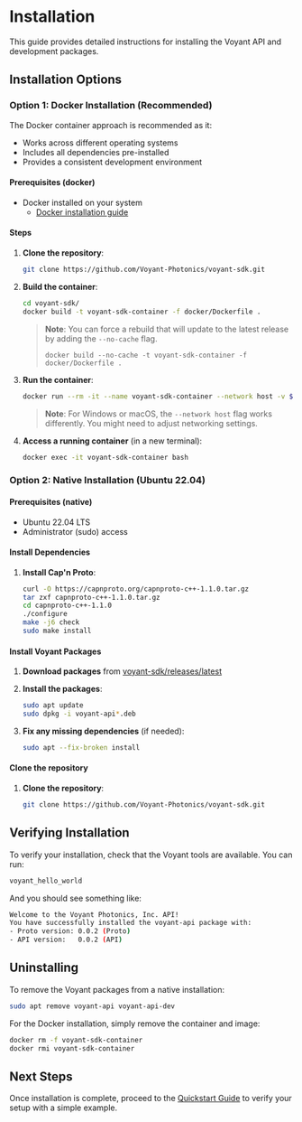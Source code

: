 # Installation

This guide provides detailed instructions for installing the Voyant API and development packages.

## Installation Options

### Option 1: Docker Installation (Recommended)

The Docker container approach is recommended as it:

- Works across different operating systems
- Includes all dependencies pre-installed
- Provides a consistent development environment

#### Prerequisites (docker)

- Docker installed on your system
  - [Docker installation guide](https://docs.docker.com/get-started/)

#### Steps

1. **Clone the repository**:

   ```bash
   git clone https://github.com/Voyant-Photonics/voyant-sdk.git
   ```

2. **Build the container**:

   ```bash
   cd voyant-sdk/
   docker build -t voyant-sdk-container -f docker/Dockerfile .
   ```

   > **Note**: You can force a rebuild that will update to the latest release by adding the `--no-cache` flag.
   >
   > `docker build --no-cache -t voyant-sdk-container -f docker/Dockerfile .`

3. **Run the container**:

   ```bash
   docker run --rm -it --name voyant-sdk-container --network host -v $(pwd):/workspace voyant-sdk-container /bin/bash
   ```

   > **Note**: For Windows or macOS, the `--network host` flag works differently. You might need to adjust networking settings.

4. **Access a running container** (in a new terminal):

   ```bash
   docker exec -it voyant-sdk-container bash
   ```

### Option 2: Native Installation (Ubuntu 22.04)

#### Prerequisites (native)

- Ubuntu 22.04 LTS
- Administrator (sudo) access

#### Install Dependencies

1. **Install Cap'n Proto**:

   ```bash
   curl -O https://capnproto.org/capnproto-c++-1.1.0.tar.gz
   tar zxf capnproto-c++-1.1.0.tar.gz
   cd capnproto-c++-1.1.0
   ./configure
   make -j6 check
   sudo make install
   ```

#### Install Voyant Packages

1. **Download packages** from [voyant-sdk/releases/latest](https://github.com/Voyant-Photonics/voyant-sdk/releases/latest)

2. **Install the packages**:

   ```bash
   sudo apt update
   sudo dpkg -i voyant-api*.deb
   ```

3. **Fix any missing dependencies** (if needed):

   ```bash
   sudo apt --fix-broken install
   ```

#### Clone the repository

1. **Clone the repository**:

   ```bash
   git clone https://github.com/Voyant-Photonics/voyant-sdk.git
   ```

## Verifying Installation

To verify your installation, check that the Voyant tools are available.
You can run:

```bash
voyant_hello_world
```

And you should see something like:

```bash
Welcome to the Voyant Photonics, Inc. API!
You have successfully installed the voyant-api package with:
- Proto version: 0.0.2 (Proto)
- API version:   0.0.2 (API)
```

## Uninstalling

To remove the Voyant packages from a native installation:

```bash
sudo apt remove voyant-api voyant-api-dev
```

For the Docker installation, simply remove the container and image:

```bash
docker rm -f voyant-sdk-container
docker rmi voyant-sdk-container
```

## Next Steps

Once installation is complete, proceed to the [Quickstart Guide](quickstart.md) to verify your setup with a simple example.
